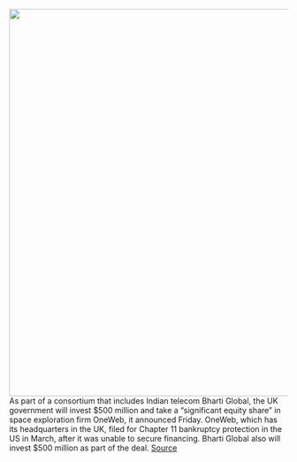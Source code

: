 <img src='https://cdn.vox-cdn.com/thumbor/_ozwVbez1J775Le76VmQf50DFPQ=/0x0:1027x687/1200x800/filters:focal(432x262:596x426)/cdn.vox-cdn.com/uploads/chorus_image/image/67014244/oneweb.0.jpg' width='700px' /><br/>
As part of a consortium that includes Indian telecom Bharti Global, the UK government will invest $500 million and take a “significant equity share” in space exploration firm OneWeb, it announced Friday. OneWeb, which has its headquarters in the UK, filed for Chapter 11 bankruptcy protection in the US in March, after it was unable to secure financing. Bharti Global also will invest $500 million as part of the deal.
<a href='https://www.theverge.com/2020/7/3/21312456/uk-oneweb-500-million-space'> Source <a/>